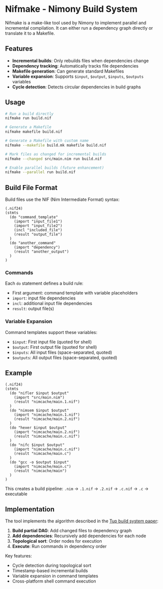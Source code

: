 # Nifmake - Nimony Build System

Nifmake is a make-like tool used by Nimony to implement parallel and incremental compilation. It can either run a dependency graph directly or translate it to a Makefile.

## Features

- **Incremental builds**: Only rebuilds files when dependencies change
- **Dependency tracking**: Automatically tracks file dependencies
- **Makefile generation**: Can generate standard Makefiles
- **Variable expansion**: Supports `$input`, `$output`, `$inputs`, `$outputs` variables
- **Cycle detection**: Detects circular dependencies in build graphs

## Usage

```bash
# Run a build directly
nifmake run build.nif

# Generate a Makefile
nifmake makefile build.nif

# Generate a Makefile with custom name
nifmake --makefile build.mk makefile build.nif

# Mark files as changed for incremental builds
nifmake --changed src/main.nim run build.nif

# Enable parallel builds (future enhancement)
nifmake --parallel run build.nif
```

## Build File Format

Build files use the NIF (Nim Intermediate Format) syntax:

```nif
(.nif24)
(stmts
  (do "command_template"
    (import "input_file1")
    (import "input_file2")
    (incl "included_file")
    (result "output_file")
  )
  (do "another_command"
    (import "dependency")
    (result "another_output")
  )
)
```

### Commands

Each `do` statement defines a build rule:
- First argument: command template with variable placeholders
- `import`: input file dependencies
- `incl`: additional input file dependencies
- `result`: output file(s)

### Variable Expansion

Command templates support these variables:
- `$input`: First input file (quoted for shell)
- `$output`: First output file (quoted for shell)
- `$inputs`: All input files (space-separated, quoted)
- `$outputs`: All output files (space-separated, quoted)

## Example

```nif
(.nif24)
(stmts
  (do "nifler $input $output"
    (import "src/main.nim")
    (result "nimcache/main.1.nif")
  )
  (do "nimsem $input $output"
    (import "nimcache/main.1.nif")
    (result "nimcache/main.2.nif")
  )
  (do "hexer $input $output"
    (import "nimcache/main.2.nif")
    (result "nimcache/main.c.nif")
  )
  (do "nifc $input $output"
    (import "nimcache/main.c.nif")
    (result "nimcache/main.c")
  )
  (do "gcc -o $output $input"
    (import "nimcache/main.c")
    (result "nimcache/main")
  )
)
```

This creates a build pipeline: `.nim` → `.1.nif` → `.2.nif` → `.c.nif` → `.c` → executable

## Implementation

The tool implements the algorithm described in the [Tup build system paper](https://gittup.org/tup/build_system_rules_and_algorithms.pdf):

1. **Build partial DAG**: Add changed files to dependency graph
2. **Add dependencies**: Recursively add dependencies for each node
3. **Topological sort**: Order nodes for execution
4. **Execute**: Run commands in dependency order

Key features:
- Cycle detection during topological sort
- Timestamp-based incremental builds
- Variable expansion in command templates
- Cross-platform shell command execution